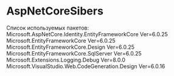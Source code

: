 # AspNetCoreSibers
Список используемых пакетов:<br/>
Microsoft.AspNetCore.Identity.EntityFrameworkCore Ver=6.0.25<br/>
Microsoft.EntityFrameworkCore Ver=6.0.25<br/>
Microsoft.EntityFrameworkCore.Design Ver=6.0.25<br/>
Microsoft.EntityFrameworkCore.SqlServer Ver=6.0.25<br/>
Microsoft.Extensions.Logging.Debug Ver=8.0.0<br/>
Microsoft.VisualStudio.Web.CodeGeneration.Design Ver=6.0.16<br/>
